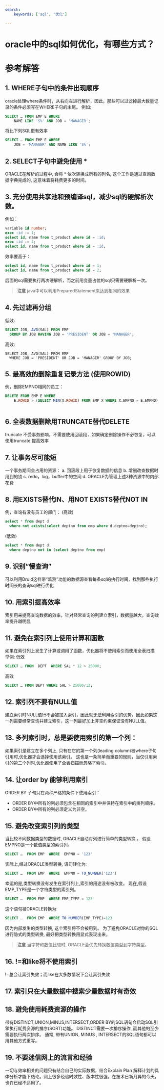 ```yaml
---
search:
    keywords: ['sql', '优化']

---
```



# oracle中的sql如何优化，有哪些方式？

# 参考解答

## 1. WHERE子句中的条件出现顺序
oracle处理where条件时，从右向左进行解析，因此，那些可以过滤掉最大数量记录的条件必须写在WHERE子句的末尾。
例如: 
```sql
SELECT … FROM EMP E WHERE 
    NAME LIKE 'S%' AND JOB = 'MANAGER'; 
```
将比下列SQL更有效率 
```sql
SELECT … FROM EMP E WHERE 
    JOB = 'MANAGER' AND NAME LIKE 'S%'; 
```

## 2. SELECT子句中避免使用 *
ORACLE在解析的过程中, 会将 * 依次转换成所有的列名, 这个工作是通过查询数据字典完成的, 这意味着将耗费更多的时间。

## 3. 充分使用共享池和预编译sql，减少sql的硬解析次数。

例如：
```sql
variable id number;
exec :id := 1;
select id, name from t_product where id = :id;
exec :id := 2;
select id, name from t_product where id = :id;
```
效率要高于：
```sql
select id, name from t_product where id = 1;
select id, name from t_product where id = 2;
```
后面的sql需要执行两次硬解析，而之前用变量占位的sql只需要硬解析一次。
> **注意** 
java中可以利用PreparedStatement来达到相同的效果

## 4. 先过滤再分组
低效: 
```sql
SELECT JOB, AVG(SAL) FROM EMP 
  GROUP BY JOB HAVING JOB = 'PRESIDENT' OR JOB = 'MANAGER';
```
高效: 
```
SELECT JOB, AVG(SAL) FROM EMP 
  WHERE JOB = 'PRESIDENT' OR JOB = 'MANAGER' GROUP BY JOB;
```

## 5. 最高效的删除重复记录方法 (使用ROWID)
例，删除EMPNO相同的员工：
```sql
DELETE FROM EMP E WHERE  
    E.ROWID > (SELECT MIN(X.ROWID) FROM EMP X WHERE X.EMPNO = E.EMPNO);
      
```
## 6. 全表数据删除用TRUNCATE替代DELETE
truncate 不受事务影响，不需要使用回滚段，如果确定删除操作不必恢复，可以使用truncate 提高效率
 
## 7. 让事务尽可能短 
一个事务期间会占用的资源：
a. 回滚段上用于恢复数据的信息
b. 增删改查数据时用到的锁 
c. redo，log，buffer中的空间 
d. ORACLE为管理上述3种资源中的内部花费

## 8. 用EXISTS替代IN、用NOT EXISTS替代NOT IN
例，查询有没有员工的部门：
(高效)
```sql
select * from dept d 
  where not exists(select deptno from emp where d.deptno=deptno);
```
(低效)
```sql
select * from dept d 
  where deptno not in (select deptno from emp)
```

## 9. 识别“慢查询”
可以利用Druid这样带“监测”功能的数据源查看每条sql的执行时间，找到那些执行时间长的查询sql进行优化

## 10. 用索引提高效率
索引用来提高查询数据的效率，针对经常查询的列建立索引，数据量越大，查询效率提升越明显


## 11. 避免在索引列上使用计算和函数
如果在索引列上发生了计算或调用了函数，优化器将不使用索引而使用全表扫描
举例: 低效
```sql
SELECT … FROM  DEPT  WHERE SAL * 12 > 25000; 
```
高效
```sql
SELECT … FROM DEPT WHERE SAL > 25000/12;
```

## 12. 索引列不要有NULL值
建立索引时NULL值行不会被加入索引，因此就无法利用索引的优势，因此如果这一列需要经常查询并建立索引，这一列最好加上非空约束保证没有NULL值。

## 13. 多列索引时，总是要使用索引的第一个列：
如果索引是建立在多个列上, 只有在它的第一个列(leading column)被where子句引用时,优化器才会选择使用该索引。 这也是一条简单而重要的规则，当仅引用索引的第二个列时,优化器使用了全表扫描而忽略了索引。


## 14. 让order by 能够利用索引
ORDER BY 子句只在两种严格的条件下使用索引：
* ORDER BY中所有的列必须包含在相同的索引中并保持在索引中的排列顺序。
* ORDER BY中所有的列必须定义为非空。 

## 15. 避免改变索引列的类型
当比较不同数据类型的数据时, ORACLE自动对列进行简单的类型转换 。
假设 EMPNO是一个数值类型的索引列。
```sql
SELECT …  FROM EMP  WHERE  EMPNO = '123' 
```
实际上,经过ORACLE类型转换, 语句转化为: 
```sql
SELECT …  FROM EMP  WHERE  EMPNO = TO_NUMBER('123') 
```
幸运的是,类型转换没有发生在索引列上,索引的用途没有被改变。
现在,假设EMP_TYPE是一个字符类型的索引列。 
```sql
SELECT …  FROM EMP  WHERE EMP_TYPE = 123 
```
这个语句被ORACLE转换为: 
```sql
SELECT …  FROM EMP  WHERE TO_NUMBER(EMP_TYPE)=123 
```
因为内部发生的类型转换, 这个索引将不会被用到。 为了避免ORACLE对你的SQL进行隐式的类型转换, 最好把类型转换用显式表现出来。 
> **注意**
当字符和数值比较时, ORACLE会优先转换数值类型到字符类型。

## 16. !=和like将不使用索引 
!=总会让索引失效；而like在大多数情况下会让索引失效

## 17. 索引只在大量数据中搜索少量数据时有奇效

## 18. 避免使用耗费资源的操作
带有DISTINCT,UNION,MINUS,INTERSECT,ORDER BY的SQL语句会启动SQL引擎执行耗费资源的排序(SORT)功能。 DISTINCT需要一次排序操作, 而其他的至少需要执行两次排序。 通常, 带有UNION, MINUS , INTERSECT的SQL语句都可以用其他方式重写。

## 19. 不要迷信网上的流言和经验
一切与效率相关的问题只有结合自己的实际数据，结合Explain Plan 解释计划的具体分析才能下结论。网上很多经验时效性、版本性很强，在技术日新月异的今天，也许已经不适用了。
 



